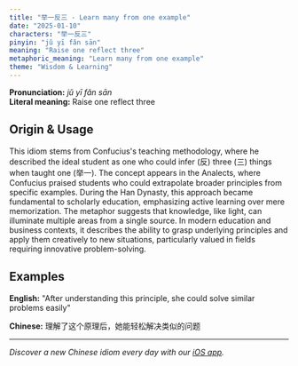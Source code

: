 ```yaml
---
title: "举一反三 - Learn many from one example"
date: "2025-01-10"
characters: "举一反三"
pinyin: "jǔ yī fǎn sān"
meaning: "Raise one reflect three"
metaphoric_meaning: "Learn many from one example"
theme: "Wisdom & Learning"
---
```


**Pronunciation:** *jǔ yī fǎn sān*  
**Literal meaning:** Raise one reflect three

## Origin & Usage

This idiom stems from Confucius's teaching methodology, where he described the ideal student as one who could infer (反) three (三) things when taught one (举一). The concept appears in the Analects, where Confucius praised students who could extrapolate broader principles from specific examples. During the Han Dynasty, this approach became fundamental to scholarly education, emphasizing active learning over mere memorization. The metaphor suggests that knowledge, like light, can illuminate multiple areas from a single source. In modern education and business contexts, it describes the ability to grasp underlying principles and apply them creatively to new situations, particularly valued in fields requiring innovative problem-solving.

## Examples

**English:** "After understanding this principle, she could solve similar problems easily"

**Chinese:** 理解了这个原理后，她能轻松解决类似的问题

---

*Discover a new Chinese idiom every day with our [iOS app](https://apps.apple.com/us/app/daily-chinese-idioms/id6670238264).*
